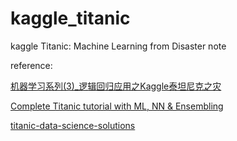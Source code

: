 # kaggle_titanic

kaggle Titanic: Machine Learning from Disaster note

reference:

[机器学习系列(3)_逻辑回归应用之Kaggle泰坦尼克之灾](https://blog.csdn.net/han_xiaoyang/article/details/49797143)

[Complete Titanic tutorial with ML, NN & Ensembling](https://www.kaggle.com/nhlr21/complete-titanic-tutorial-with-ml-nn-ensembling)

[titanic-data-science-solutions](https://www.kaggle.com/startupsci/titanic-data-science-solutions)
